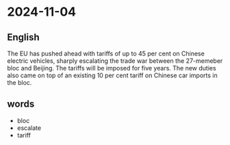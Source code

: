 # 2024-11-04

## English
The EU has pushed ahead with tariffs of
up to 45 per cent on Chinese electric
vehicles, sharply escalating the trade war
between the 27-memeber bloc and Beijing.
The tariffs will be imposed for five years.
The new duties also came on top of an
existing 10 per cent tariff on Chinese car
imports in the bloc.

## words
* bloc
* escalate
* tariff

